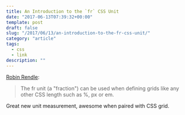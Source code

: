 ```yaml
---
title: An Introduction to the `fr` CSS Unit
date: "2017-06-13T07:39:32+00:00"
template: post
draft: false
slug: "/2017/06/13/an-introduction-to-the-fr-css-unit/"
category: "article"
tags:
  - css
  - link
description: ""
---
```


<a href="https://css-tricks.com/introduction-fr-css-unit/">Robin Rendle</a>:
<blockquote>The fr unit (a "fraction") can be used when defining grids like any other CSS length such as %, px or em.</blockquote>
Great new unit measurement, awesome when paired with CSS grid.